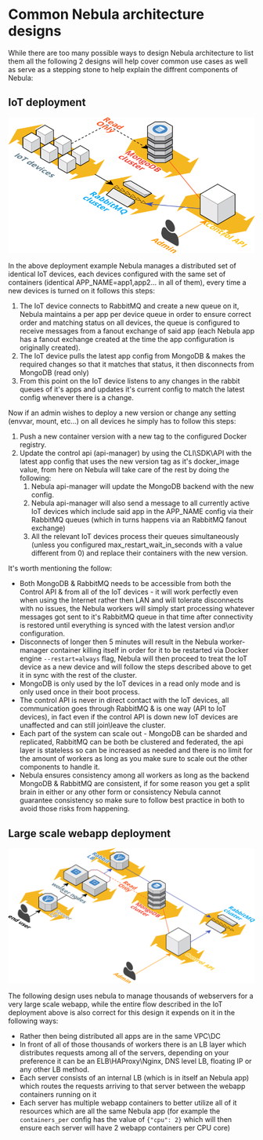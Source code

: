 # Common Nebula architecture designs

While there are too many possible ways to design Nebula architecture to list them all the following 2 designs will help cover common use cases as well as serve as a stepping stone to help explain the diffrent components of Nebula:

## IoT deployment
![example nebula architecture](cloudcraft%20-%20nebula%20-%20IoT.png "example nebula architecture")

In the above deployment example Nebula manages a distributed set of identical IoT devices, each devices configured with the same set of containers (identical APP_NAME=app1,app2... in all of them), every time a new devices is turned on it follows this steps:

1. The IoT device connects to RabbitMQ and create a new queue on it, Nebula maintains a per app per device queue in order to ensure correct order and matching status on all devices, the queue is configured to receive messages from a fanout exchange of said app (each Nebula app has a fanout exchange created at the time the app configuration is originally created). 
2. The IoT device pulls the latest app config from MongoDB & makes the required changes so that it matches that status, it then disconnects from MongoDB (read only)
3. From this point on the IoT device listens to any changes in the rabbit queues of it's apps and updates it's current config to match the latest config whenever there is a change.

Now if an admin wishes to deploy a new version or change any setting (envvar, mount, etc...) on all devices he simply has to follow this steps:

1. Push a new container version with a new tag to the configured Docker registry.
2. Update the control api (api-manager) by using the CLI\SDK\API with the latest app config that uses the new version tag as it's docker_image value, from here on Nebula will take care of the rest by doing the following:
    1. Nebula api-manager will update the MongoDB backend with the new config.
    2. Nebula api-manager will also send a message to all currently active IoT devices which include said app in the APP_NAME config via their RabbitMQ queues (which in turns happens via an RabbitMQ fanout exchange)
    3. All the relevant IoT devices process their queues simultaneously (unless you configured max_restart_wait_in_seconds with a value different from 0) and replace their containers with the new version.

It's worth mentioning the follow:

* Both MongoDB & RabbitMQ needs to be accessible from both the Control API & from all of the IoT devices - it will work perfectly even when using the Internet rather then LAN and will tolerate disconnects with no issues, the Nebula workers will simply start processing whatever messages got sent to it's RabbitMQ queue in that time after connectivity is restored until everything is synced with the latest version and\or configuration.
* Disconnects of longer then 5 minutes will result in the Nebula worker-manager container killing itself in order for it to be restarted via Docker engine `--restart=always` flag, Nebula will then proceed to treat the IoT device as a new device and will follow the steps described above to get it in sync with the rest of the cluster.
* MongoDB is only used by the IoT devices in a read only mode and is only used once in their boot process.
* The control API is never in direct contact with the IoT devices, all communication goes through RabbitMQ & is one way (API to IoT devices), in fact even if the control API is down new IoT devices are unaffected and can still join\leave the cluster.
* Each part of the system can scale out - MongoDB can be sharded and replicated, RabbitMQ can be both be clustered and federated, the api layer is stateless so can be increased as needed and there is no limit for the amount of workers as long as you make sure to scale out the other components to handle it.
* Nebula ensures consistency among all workers as long as the backend MongoDB & RabbitMQ are consistent, if for some reason you get a split brain in either or any other form or consistency Nebula cannot guarantee consistency so make sure to follow best practice in both to avoid those risks from happening.  

## Large scale webapp deployment
![example nebula architecture](cloudcraft%20-%20nebula.png "example nebula architecture")

The following design uses nebula to manage thousands of webservers for a very large scale webapp, while the entire flow described in the IoT deployment above is also correct for this design it expends on it in the following ways:

* Rather then being distributed all apps are in the same VPC\DC
* In front of all of those thousands of workers there is an LB layer which distributes requests among all of the servers, depending on your preference it can be an ELB\HAProxy\Nginx, DNS level LB, floating IP or any other LB method.
* Each server consists of an internal LB (which is in itself an Nebula app) which routes the requests arriving to that server between the webapp containers running on it
* Each server has multiple webapp containers to better utilize all of it resources which are all the same Nebula app (for example the `containers_per` config has the value of `{"cpu": 2}` which will then ensure each server will have 2 webapp containers per CPU core)
